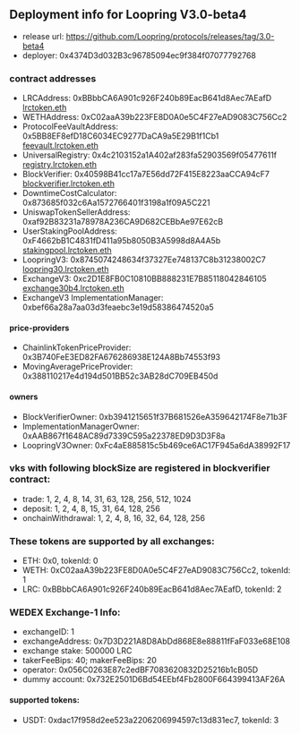 ## Deployment info for Loopring V3.0-beta4

- release url: https://github.com/Loopring/protocols/releases/tag/3.0-beta4
- deployer: 0x4374D3d032B3c96785094ec9f384f07077792768

### contract addresses

- LRCAddress: 0xBBbbCA6A901c926F240b89EacB641d8Aec7AEafD [lrctoken.eth](https://etherscan.io/address/lrctoken.eth)
- WETHAddress: 0xC02aaA39b223FE8D0A0e5C4F27eAD9083C756Cc2
- ProtocolFeeVaultAddress: 0x5BB8EF8efD18C6034EC9277DaCA9a5E29B1f1Cb1 [feevault.lrctoken.eth](https://etherscan.io/address/feevault.lrctoken.eth)
- UniversalRegistry: 0x4c2103152a1A402af283fa52903569f05477611f [registry.lrctoken.eth](https://etherscan.io/address/registry.lrctoken.eth)
- BlockVerifier: 0x40598B41cc17a7E56dd72F415E8223aaCCA94cF7 [blockverifier.lrctoken.eth](https://etherscan.io/address/blockverifier.lrctoken.eth)
- DowntimeCostCalculator: 0x873685f032c6Aa1572766401f3198a1f09A5C221
- UniswapTokenSellerAddress: 0xaf92B83231a78978A236CA9D682CEBbAe97E62cB
- UserStakingPoolAddress: 0xF4662bB1C4831fD411a95b8050B3A5998d8A4A5b [stakingpool.lrctoken.eth](https://etherscan.io/address/stakingpool.lrctoken.eth)
- LoopringV3: 0x8745074248634f37327Ee748137C8b31238002C7 [loopring30.lrctoken.eth](https://etherscan.io/address/loopring30.lrctoken.eth)
- ExchangeV3: 0xc2D1E8FB0C10810BB888231E7B85118042846105 [exchange30b4.lrctoken.eth](https://etherscan.io/address/exchange30b4.lrctoken.eth)
- ExchangeV3 ImplementationManager: 0xbef66a28a7aa03d3feaebc3e19d58386474520a5

#### price-providers

- ChainlinkTokenPriceProvider: 0x3B740FeE3ED82FA676286938E124A8Bb74553f93
- MovingAveragePriceProvider: 0x388110217e4d194d501BB52c3AB28dC709EB450d

#### owners

- BlockVerifierOwner: 0xb3941215651f37B681526eA359642174F8e71b3F
- ImplementationManagerOwner: 0xAAB867f1648AC89d7339C595a22378ED9D3D3F8a
- LoopringV3Owner: 0xFc4aE885815c5b469ce6AC17F945a6dA38992F17

### vks with following blockSize are registered in blockverifier contract:

- trade: 1, 2, 4, 8, 14, 31, 63, 128, 256, 512, 1024
- deposit: 1, 2, 4, 8, 15, 31, 64, 128, 256
- onchainWithdrawal: 1, 2, 4, 8, 16, 32, 64, 128, 256

### These tokens are supported by all exchanges:

- ETH: 0x0, tokenId: 0
- WETH: 0xC02aaA39b223FE8D0A0e5C4F27eAD9083C756Cc2, tokenId: 1
- LRC: 0xBBbbCA6A901c926F240b89EacB641d8Aec7AEafD, tokenId: 2

### WEDEX Exchange-1 Info:

- exchangeID: 1
- exchangeAddress: 0x7D3D221A8D8AbDd868E8e88811fFaF033e68E108
- exchange stake: 500000 LRC
- takerFeeBips: 40; makerFeeBips: 20
- operator: 0x056C0263E87c2edBF7083620832D25216b1cB05D
- dummy account: 0x732E2501D6Bd54EEbf4Fb2800F664399413AF26A

#### supported tokens:

- USDT: 0xdac17f958d2ee523a2206206994597c13d831ec7, tokenId: 3
